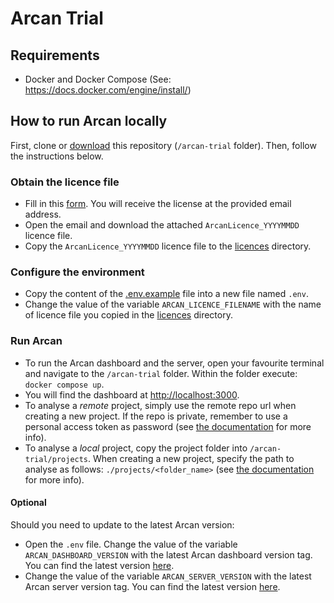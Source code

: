 # Arcan Trial

## Requirements
- Docker and Docker Compose (See: https://docs.docker.com/engine/install/)

## How to run Arcan locally
First, clone or [download](https://github.com/Arcan-Tech/arcan-trial/archive/refs/heads/main.zip) this repository (`/arcan-trial` folder). Then, follow the instructions below.

### Obtain the licence file
- Fill in this [form](https://www.arcan.tech/on-premise-trial/). You will receive the license at the provided email address.
- Open the email and download the attached `ArcanLicence_YYYYMMDD` licence file.
- Copy the `ArcanLicence_YYYYMMDD` licence file to the [licences](./licences) directory.

### Configure the environment
- Copy the content of the [.env.example](./.env.example) file into a new file named `.env`.
- Change the value of the variable `ARCAN_LICENCE_FILENAME` with the name of licence file you copied in the [licences](./licences) directory.

### Run Arcan
- To run the Arcan dashboard and the server, open your favourite terminal and navigate to the `/arcan-trial` folder. Within the folder execute: `docker compose up`.
- You will find the dashboard at [http://localhost:3000](http://localhost:3000).
- To analyse a *remote* project, simply use the remote repo url when creating a new project. If the repo is private, remember to use a personal access token as password (see [the documentation](https://drive.google.com/file/d/12JHELVQzJ-sGpPticlivCjWEyTxuQLy8/view?usp=sharing) for more info).
- To analyse a *local* project, copy the project folder into `/arcan-trial/projects`. When creating a new project, specify the path to analyse as follows: `./projects/<folder_name>`  (see [the documentation](https://drive.google.com/file/d/12JHELVQzJ-sGpPticlivCjWEyTxuQLy8/view?usp=sharing) for more info).


#### Optional

Should you need to update to the latest Arcan version:
- Open the `.env` file. Change the value of the variable `ARCAN_DASHBOARD_VERSION` with the latest Arcan dashboard version tag. You can find the latest version [here](https://github.com/Arcan-Tech/arcan-2/pkgs/container/arcan-dashboard-trial).
- Change the value of the variable `ARCAN_SERVER_VERSION` with the latest Arcan server version tag. You can find the latest version [here](https://github.com/Arcan-Tech/arcan-2/pkgs/container/arcan-server-trial).

